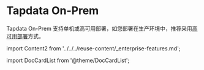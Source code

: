 # Tapdata On-Prem

Tapdata On-Prem 支持单机或高可用部署，如您部署在生产环境中，推荐采用[高可用部署](../../production-admin/install-tapdata-ha.md)方式。

import Content2 from '../../../reuse-content/_enterprise-features.md';

<Content2 />

import DocCardList from '@theme/DocCardList';

<DocCardList />